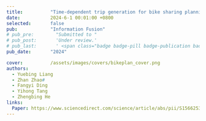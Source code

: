 ```yaml
---
title:          "Time-dependent trip generation for bike sharing planning: A multi-task memory-augmented graph neural network"
date:           2024-6-1 00:01:00 +0800
selected:       false
pub:            "Information Fusion"
# pub_pre:        "Submitted to "
# pub_post:       'Under review.'
# pub_last:       ' <span class="badge badge-pill badge-publication badge-success">Spotlight</span>'
pub_date:       "2024"

cover:          /assets/images/covers/bikeplan_cover.png
authors:
  - Yuebing Liang
  - Zhan Zhao#
  - Fangyi Ding
  - Yihong Tang
  - Zhengbing He
links:
  Paper: https://www.sciencedirect.com/science/article/abs/pii/S1566253524000721
---
```

